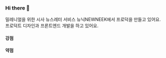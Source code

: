 ### Hi there 👋
밀레니얼을 위한 시사 뉴스레터 서비스 뉴닉NEWNEEK에서 프로덕을 만들고 있어요.
프로덕트 디자인과 프론트엔드 개발을 하고 있어요.

#### 강점

#### 약점



<!--
**soojubm/soojubm** is a ✨ _special_ ✨ repository because its `README.md` (this file) appears on your GitHub profile.

Here are some ideas to get you started:

- 🔭 I’m currently working on ...
- 🌱 I’m currently learning ...
- 👯 I’m looking to collaborate on ...
- 🤔 I’m looking for help with ...
- 💬 Ask me about ...
- 📫 How to reach me: ...
- 😄 Pronouns: ...
- ⚡ Fun fact: ...
-->

